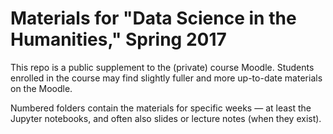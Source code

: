 Materials for "Data Science in the Humanities," Spring 2017
===========================================================

This repo is a public supplement to the (private) course Moodle. Students enrolled in the course may find slightly fuller and more up-to-date materials on the Moodle.

Numbered folders contain the materials for specific weeks — at least the Jupyter notebooks, and often also slides or lecture notes (when they exist).

